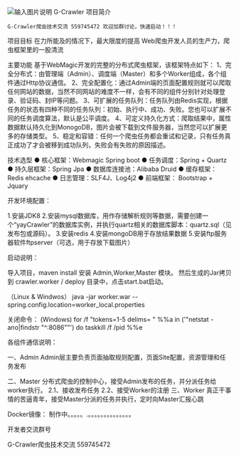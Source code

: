 ![输入图片说明](http://git.oschina.net/uploads/images/2016/0810/142122_594505a2_302008.png "在这里输入图片标题")
G-Crawler 项目简介  
   
    G-Crawler爬虫技术交流 559745472 欢迎加群讨论，快速启动！！！ 


项目目标
     在力所能及的情况下，最大限度的提高 Web爬虫开发人员的生产力，爬虫框架里的一股清流

主要功能
   基于WebMagic开发的完整的分布式爬虫框架，该框架特点如下：
1、完全分布式：由管理端（Admin）、调度端（Master）和多个Worker组成，各个组件通过Http协议通信。
2、完全配置化：通过Admin端的页面配置规则就可以爬取任何网站的数据，当然不同网站的难度不一样，会有不同的组件分别针对处理登录、验证码、封IP等问题。
3、可扩展的任务队列：任务队列由Redis实现，根据任务的状态有四种不同的任务队列：初始、执行中、成功、失败。您也可以扩展不同的任务调度算法，默认是公平调度。
4、可定义持久化方式：爬取结果中，属性数据默认持久化到MonogoDB，图片会被下载到文件服务器，当然您可以扩展更多的存储类型。
5、稳定和容错：任何一个爬虫任务都会重试和记录，只有任务真正成功了才会被移到成功队列，失败会有失败的原因描述。


技术选型
● 核心框架：Webmagic Spring boot 
● 任务调度：Spring + Quartz
● 持久层框架：Spring Jpa 
● 数据库连接池：Alibaba Druid 
● 缓存框架：Redis ehcache 
● 日志管理：SLF4J、Log4j2
● 前端框架： Bootstrap + Jquary


开发环境配置：

  1.安装JDK8 
  2.安装mysql数据库，用作存储解析规则等数据，需要创建一个“yayCrawler”的数据库实例，并执行quartz相关的数据库脚本：quartz.sql（见发布包或源码）。
  3.安装redis
  4.安装mongoDB用于存放结果数据
  5.安装ftp服务器软件ftpserver（可选，用于存放下载图片）

启动说明：

  导入项目，maven install 安装 Admin,Worker,Master 模块。 然后生成的Jar拷贝到 crawler.worker /  deploy 目录中，点击start.bat启动。

 （Linux & Windwos）
  java -jar worker.war --spring.config.location=worker_local.properties
 
  
关闭命令：
(Windows)
  for /f "tokens=1-5 delims= " %%a in ('"netstat -ano|findstr "^:8086""') do taskkill /f /pid %%e


各组件通信说明：

一、Admin
    Admin层主要负责页面抽取规则配置，页面Site配置，资源管理和任务发布

二、Master
    分布式爬虫的控制中心，接受Admin发布的任务，并分派任务给worker执行。
    2.1、接收发布任务
    2.2、接受Worker的注册
三、Worker
    真正干事情的苦逼青年，接受Master分派的任务并执行，定时向Master汇报心跳

  

Docker镜像：
         制作中。。。。。.。。。。。。。。。。。。。。

开发者交流群号

G-Crawler爬虫技术交流  559745472 
 